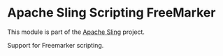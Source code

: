 # Apache Sling Scripting FreeMarker

This module is part of the [Apache Sling](https://sling.apache.org) project.

Support for Freemarker scripting.
